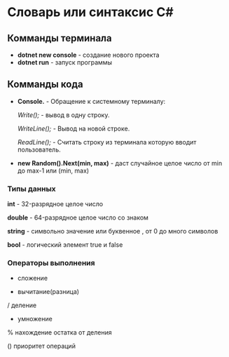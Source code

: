 # Словарь или синтаксис C#

## Комманды терминала

* __dotnet new console__ - создание нового проекта
* __dotnet run__ - запуск программы

## Комманды кода

* __Console.__ - Обращение к системному терминалу:

   *Write();* - вывод в одну строку.
   
   *WriteLine();* - Вывод на новой строке.
   
   *ReadLine();* - Считать строку из терминала которую вводит пользователь. 

* __new Random().Next(min, max)__ - даст случайное целое число от min до max-1 или (min, max)

### Типы данных
 
 __int__ - 32-разрядное целое число

 __double__ - 64-разрядное целое число со знаком

 __string__ - символьно значение или буквенное , от 0 до много символов 

 __bool__ - логический элемент true и false 

### Операторы выполнения
+ сложение

- вычитание(разница)

/ деление 

* умножение

% нахождение остатка от деления

() приоритет операций


